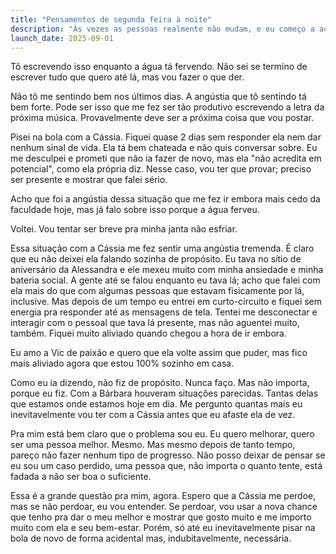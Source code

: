 ```yaml
---
title: "Pensamentos de segunda feira à noite"
description: "Às vezes as pessoas realmente não mudam, e eu começo a achar que sou uma delas."
launch_date: 2025-09-01
---
```


Tô escrevendo isso enquanto a água tá fervendo. Não sei se termino de escrever tudo que quero até lá, mas vou fazer o que der.

Não tô me sentindo bem nos últimos dias. A angústia que tô sentindo tá bem forte. Pode ser isso que me fez ser tão produtivo escrevendo a letra da próxima música. Provavelmente deve ser a próxima coisa que vou postar.

Pisei na bola com a Cássia. Fiquei quase 2 dias sem responder ela nem dar nenhum sinal de vida. Ela tá bem chateada e não quis conversar sobre. Eu me desculpei e prometi que não ia fazer de novo, mas ela "não acredita em potencial", como ela própria diz. Nesse caso, vou ter que provar; preciso ser presente e mostrar que falei sério.

Acho que foi a angústia dessa situação que me fez ir embora mais cedo da faculdade hoje, mas já falo sobre isso porque a água ferveu.

Voltei. Vou tentar ser breve pra minha janta não esfriar.

Essa situação com a Cássia me fez sentir uma angústia tremenda. É claro que eu não deixei ela falando sozinha de propósito. Eu tava no sítio de aniversário da Alessandra e ele mexeu muito com minha ansiedade e minha bateria social. A gente até se falou enquanto eu tava lá; acho que falei com ela mais do que com algumas pessoas que estavam fisicamente por lá, inclusive. Mas depois de um tempo eu entrei em curto-circuito e fiquei sem energia pra responder até as mensagens de tela. Tentei me desconectar e interagir com o pessoal que tava lá presente, mas não aguentei muito, também. Fiquei muito aliviado quando chegou a hora de ir embora.

Eu amo a Vic de paixão e quero que ela volte assim que puder, mas fico mais aliviado agora que estou 100% sozinho em casa.

Como eu ia dizendo, não fiz de propósito. Nunca faço. Mas não importa, porque eu fiz. Com a Bárbara houveram situações parecidas. Tantas delas que estamos onde estamos hoje em dia. Me pergunto quantas mais eu inevitavelmente vou ter com a Cássia antes que eu afaste ela de vez.

Pra mim está bem claro que o problema sou eu. Eu quero melhorar, quero ser uma pessoa melhor. Mesmo. Mas mesmo depois de tanto tempo, pareço não fazer nenhum tipo de progresso. Não posso deixar de pensar se eu sou um caso perdido, uma pessoa que, não importa o quanto tente, está fadada a não ser boa o suficiente.

Essa é a grande questão pra mim, agora. Espero que a Cássia me perdoe, mas se não perdoar, eu vou entender. Se perdoar, vou usar a nova chance que tenho pra dar o meu melhor e mostrar que gosto muito e me importo muito com ela e seu bem-estar. Porém, só até eu inevitavelmente pisar na bola de novo de forma acidental mas, indubitavelmente, necessária.